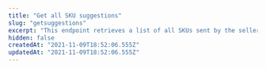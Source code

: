 ```yaml
---
title: "Get all SKU suggestions"
slug: "getsuggestions"
excerpt: "This endpoint retrieves a list of all SKUs sent by the seller for the Marketplace's approval. Marketplace operators should use this endpoint whenever they want to check the full list of received SKUs and their  information. \n\nNote that all the information sent by the seller will be in the [content] object. All remaining information in this endpoint's response is given by the Matcher. \n\nMatcher rates received SKUs by correlating the data sent by sellers, to existing fields in the marketplace. The calculation of these scores determines whether the product has been: \n\n`Approved`: score equal to or greater than 80 points. \n\n`Pending`: from 31 to 79 points.\n\n`Denied`: from 0 to 30 points. \n\nNote that  if the autoApprove setting is enabled, the SKUs will be approved, regardless of the Score."
hidden: false
createdAt: "2021-11-09T18:52:06.555Z"
updatedAt: "2021-11-09T18:52:06.555Z"
---
```

